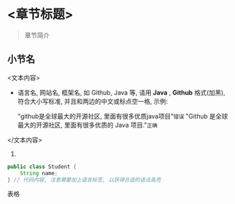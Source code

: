 # <章节标题>

>章节简介

## 小节名

<文本内容>
- 语言名, 网站名, 框架名, 如 Github, Java 等, 请用 **Java** , **Github** 格式(加黑), 符合大小写标准, 并且和两边的中文或标点空一格, 示例: 

    "github是全球最大的开源社区, 里面有很多优质java项目"`错误`
    "Github 是全球最大的开源社区, 里面有很多优质的 Java 项目."`正确`





</文本内容>

1.


```java
public class Student {
    String name;
} // 代码内容, 注意需要加上语言标签, 以获得合适的语法高亮
```

表格

